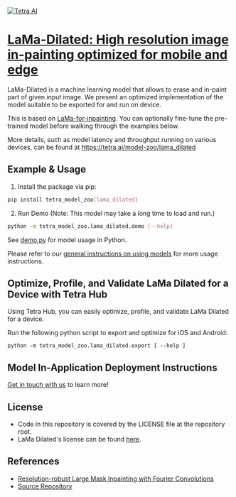 [![Tetra AI](https://tetra.ai/img/logo.svg)](https://tetra.ai/)

# [LaMa-Dilated: High resolution image in-painting optimized for mobile and edge](https://tetra.ai/model-zoo/lama_dilated)

LaMa-Dilated is a machine learning model that allows to erase and in-paint part of given input image.
We present an optimized implementation of the model suitable to be exported for and run on device.

This is based on [LaMa-for-inpainting](https://github.com/advimman/lama/tree/main). You can optionally
fine-tune the pre-trained model before walking through the examples below.

More details, such as model latency and throughput running on various devices, can be found at https://tetra.ai/model-zoo/lama_dilated

## Example & Usage
1. Install the package via pip:
```bash
pip install tetra_model_zoo[lama_dilated]
```

2. Run Demo (Note: This model may take a long time to load and run.)
```bash
python -m tetra_model_zoo.lama_dilated.demo [--help]
```

See [demo.py](../repaint/demo.py) for model usage in Python.

Please refer to our [general instructions on using models](../../#tetra-model-zoo) for more usage instructions.

## Optimize, Profile, and Validate LaMa Dilated for a Device with Tetra Hub
Using Tetra Hub, you can easily optimize, profile, and validate LaMa Dilated for a device.

Run the following python script to export and optimize for iOS and Android:
```
python -m tetra_model_zoo.lama_dilated.export [ --help ]
```

## Model In-Application Deployment Instructions
<a href="mailto:support@tetra.ai?subject=Request Access for Tetra Hub&body=Interest in using LaMaDilated in model zoo for deploying on-device.">Get in touch with us</a> to learn more!

## License
- Code in this repository is covered by the LICENSE file at the repository root.
- LaMa Dilated's license can be found [here](https://github.com/advimman/lama/blob/main/LICENSE).

## References
* [Resolution-robust Large Mask Inpainting with Fourier Convolutions](https://arxiv.org/abs/2109.07161)
* [Source Repository](https://github.com/advimman/lama)
